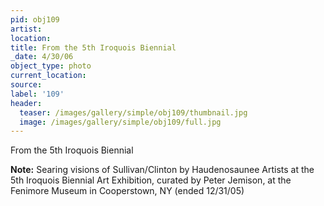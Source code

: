 ```yaml
---
pid: obj109
artist:
location:
title: From the 5th Iroquois Biennial
_date: 4/30/06
object_type: photo
current_location:
source:
label: '109'
header:
  teaser: /images/gallery/simple/obj109/thumbnail.jpg
  image: /images/gallery/simple/obj109/full.jpg
---
```

From the 5th Iroquois Biennial

**Note:**
Searing visions of Sullivan/Clinton by Haudenosaunee Artists at the 5th Iroquois Biennial Art Exhibition, curated by Peter Jemison, at the Fenimore Museum in Cooperstown, NY (ended 12/31/05)
